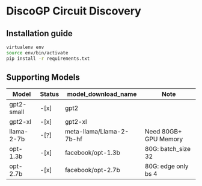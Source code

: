 # DiscoGP Circuit Discovery


## Installation guide

```bash
virtualenv env
source env/bin/activate
pip install -r requirements.txt
```

## Supporting Models

| Model      | Status | model_download_name      | Note                  |
| ---        | ---    | ---                      | ---                   |
| gpt2-small | -[x]   | gpt2                     |                       |
| gpt2-xl    | -[x]   | gpt2-xl                  |                       |
| llama-2-7b | -[?]   | meta-llama/Llama-2-7b-hf | Need 80GB+ GPU Memory |
| opt-1.3b   | -[x]   | facebook/opt-1.3b        | 80G: batch_size 32    |
| opt-2.7b   | -[x]   | facebook/opt-2.7b        | 80G: edge only bs 4   |
